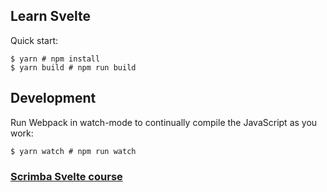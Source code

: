 ## Learn Svelte

Quick start:

```
$ yarn # npm install
$ yarn build # npm run build
````
   
## Development

Run Webpack in watch-mode to continually compile the JavaScript as you work:

```
$ yarn watch # npm run watch
```  

### [Scrimba Svelte course](https://scrimba.com/learn/learnsvelte)
  

